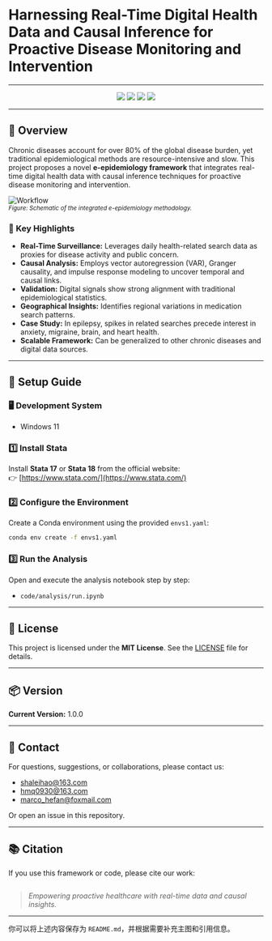 
# Harnessing Real-Time Digital Health Data and Causal Inference for Proactive Disease Monitoring and Intervention



---

<p align="center">
  <img src="https://img.shields.io/badge/Stata-17%2F18-lightgrey?logo=stata" />
  <img src="https://img.shields.io/badge/Python-3.8+-blue?logo=python" />
  <img src="https://img.shields.io/badge/License-MIT-green?logo=github" />
  <img src="https://img.shields.io/badge/Version-1.0.0-orange" />
</p>

---

## 📝 Overview

Chronic diseases account for over 80% of the global disease burden, yet traditional epidemiological methods are resource-intensive and slow. This project proposes a novel **e-epidemiology framework** that integrates real-time digital health data with causal inference techniques for proactive disease monitoring and intervention.

![Workflow](figure4.png)  
*<sub>Figure: Schematic of the integrated e-epidemiology methodology.</sub>*

### 🌟 Key Highlights

- **Real-Time Surveillance:** Leverages daily health-related search data as proxies for disease activity and public concern.
- **Causal Analysis:** Employs vector autoregression (VAR), Granger causality, and impulse response modeling to uncover temporal and causal links.
- **Validation:** Digital signals show strong alignment with traditional epidemiological statistics.
- **Geographical Insights:** Identifies regional variations in medication search patterns.
- **Case Study:** In epilepsy, spikes in related searches precede interest in anxiety, migraine, brain, and heart health.
- **Scalable Framework:** Can be generalized to other chronic diseases and digital data sources.

---

## 🚀 Setup Guide

### 🖥️ Development System

- Windows 11

### 1️⃣ Install Stata

Install **Stata 17** or **Stata 18** from the official website:  
👉 [https://www.stata.com/](https://www.stata.com/)

### 2️⃣ Configure the Environment

Create a Conda environment using the provided `envs1.yaml`:
```bash
conda env create -f envs1.yaml
```

### 3️⃣ Run the Analysis

Open and execute the analysis notebook step by step:
- `code/analysis/run.ipynb`

---

## 📄 License

This project is licensed under the **MIT License**. See the [LICENSE](LICENSE) file for details.

---

## 📦 Version

**Current Version:** 1.0.0

---

## 📧 Contact

For questions, suggestions, or collaborations, please contact us:

- shaleihao@163.com
- hmq0930@163.com
- marco_hefan@foxmail.com

Or open an issue in this repository.

---

## 📚 Citation

If you use this framework or code, please cite our work:

```

```


> *Empowering proactive healthcare with real-time data and causal insights.*

---

你可以将上述内容保存为 `README.md`，并根据需要补充主图和引用信息。
